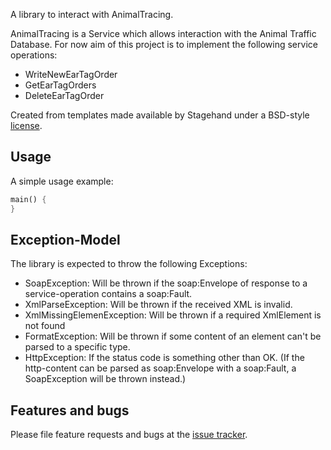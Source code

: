 A library to interact with AnimalTracing.

AnimalTracing is a Service which allows interaction with the Animal Traffic Database.
For now aim of this project is to implement the following service operations:
* WriteNewEarTagOrder
* GetEarTagOrders
* DeleteEarTagOrder


Created from templates made available by Stagehand under a BSD-style
[license](https://github.com/dart-lang/stagehand/blob/master/LICENSE).

## Usage

A simple usage example:

```dart
main() {
}
```

## Exception-Model
The library is expected to throw the following Exceptions:
* SoapException: Will be thrown if the soap:Envelope of response 
  to a service-operation contains a soap:Fault. 
* XmlParseException: Will be thrown if the received XML is invalid.
* XmlMissingElemenException: Will be thrown if a required XmlElement is not found
* FormatException: Will be thrown if some content of an element can't be parsed to a specific type.
* HttpException: If the status code is something other than OK. (If the http-content can be parsed
  as soap:Envelope with a soap:Fault, a SoapException will be thrown instead.)

## Features and bugs

Please file feature requests and bugs at the [issue tracker][tracker].

[tracker]: https://github.com/MankoMR/animaltracing_unofficial_binding/issues
